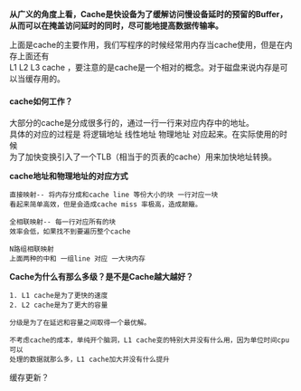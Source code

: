 **从广义的角度上看，Cache是快设备为了缓解访问慢设备延时的预留的Buffer，    
从而可以在掩盖访问延时的同时，尽可能地提高数据传输率。**    

上面是cache的主要作用，我们写程序的时候经常用内存当cache使用，但是在内存上面还有    
L1 L2 L3 cache ，要注意的是cache是一个相对的概念。对于磁盘来说内存是可以当缓存用的。    


#### cache如何工作？    

大部分的cache是分成很多行的，通过一行一行来对应内存中的地址。    
具体的对应的过程是 将逻辑地址 线性地址 物理地址 对应起来。在实际使用的时候    
为了加快变换引入了一个TLB（相当于的页表的cache）用来加快地址转换。    

**cache地址和物理地址的对应方式**   

    直接映射-- 将内存分成和cache line 等份大小的块 一行对应一块  
    看起来简单高效，但是会造成cache miss 率极高，造成颠簸。   
    
    全相联映射-- 每一行对应所有的块
    效率会低，如果找不到要遍历整个cache
    
    N路组相联映射
    上面两种的中和 一组line 对应 一大块内存
    
**Cache为什么有那么多级？是不是Cache越大越好？**
   
    1. L1 cache是为了更快的速度
    2. L2 cache是为了更大的容量
    
    分级是为了在延迟和容量之间取得一个最优解。
    
    不考虑cache的成本，单纯开个脑洞，L1 cache变的特别大并没有什么用，因为单位时间cpu可以   
    处理的数据就那么多，L1 cache加大并没有什么提升


缓存更新？   







  


